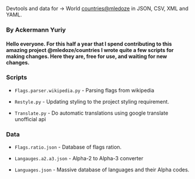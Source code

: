 Devtools and data for -> World [countries@mledoze](https://github.com/mledoze/countries) in JSON, CSV, XML and YAML.
### By Ackermann Yuriy

#### Hello everyone. For this half a year that I spend contributing to this amazing project @mledoze/countries I wrote quite a few scripts for making changes. Here they are, free for use, and waiting for new changes.

### Scripts

 - `Flags.parser.wikipedia.py` - Parsing flags from wikipedia

 - `Restyle.py` - Updating styling to the project styling requirement.

 - `Translate.py` - Do automatic translations using google translate 
    unofficial api

### Data

 - `Flags.ratio.json` - Database of flags ration.

 - `Langauges.a2.a3.json` - Alpha-2 to Alpha-3 converter

 - `Languages.json` - Massive database of languages and their Alpha codes.
